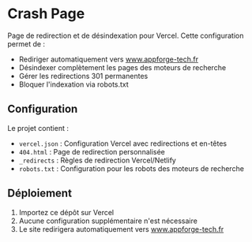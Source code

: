 # Crash Page

Page de redirection et de désindexation pour Vercel. Cette configuration permet de :
- Rediriger automatiquement vers www.appforge-tech.fr
- Désindexer complètement les pages des moteurs de recherche
- Gérer les redirections 301 permanentes
- Bloquer l'indexation via robots.txt

## Configuration

Le projet contient :
- `vercel.json` : Configuration Vercel avec redirections et en-têtes
- `404.html` : Page de redirection personnalisée
- `_redirects` : Règles de redirection Vercel/Netlify
- `robots.txt` : Configuration pour les robots des moteurs de recherche

## Déploiement

1. Importez ce dépôt sur Vercel
2. Aucune configuration supplémentaire n'est nécessaire
3. Le site redirigera automatiquement vers www.appforge-tech.fr
